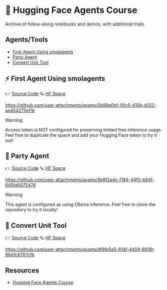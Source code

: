 # 🤗 Hugging Face Agents Course
Archive of follow-along notebooks and demos, with additional trials. 

## Agents/Tools
- [First Agent Using smolagents](https://github.com/karenwky/hugging-face-agents-course/tree/main?tab=readme-ov-file#%EF%B8%8F-first-agent-using-smolagents)
- [Party Agent](https://github.com/karenwky/hugging-face-agents-course/tree/main?tab=readme-ov-file#-party-agent)
- [Convert Unit Tool](https://github.com/karenwky/hugging-face-agents-course/tree/main?tab=readme-ov-file#-convert-unit-tool)

## ⚡️ First Agent Using smolagents
👉 [Source Code](https://github.com/karenwky/hugging-face-agents-course/tree/main/first_agent_template) 🪐 [HF Space](https://huggingface.co/spaces/karenwky/first_agent_template)

https://github.com/user-attachments/assets/0b89e0bf-00c5-410b-b132-ae454275ef1b

> [!WARNING]
> Access token is NOT configured for preserving limited free inference usage. Feel free to duplicate the space and add your Hugging Face token to try it out!

## 🍹 Party Agent
👉 [Source Code](https://github.com/karenwky/hugging-face-agents-course/tree/main/PartyAgent) 🪐 [HF Space](https://huggingface.co/spaces/karenwky/PartyAgent)

https://github.com/user-attachments/assets/9e8f2a4c-f184-44f0-b64f-645fd0075474

> [!WARNING]
> This agent is configured as using Ollama inference. Feel free to clone the repository to try it locally!

## 🔢 Convert Unit Tool
👉 [Source Code](https://github.com/karenwky/hugging-face-agents-course/tree/main/convert_unit_tool) 🪐 [HF Space](https://huggingface.co/spaces/karenwky/convert_unit_tool)

https://github.com/user-attachments/assets/df8fe5a5-614f-4459-8939-86d1c8767cfb

## Resources
- [Hugging Face Agents Course](https://huggingface.co/learn/agents-course)
